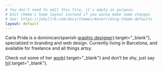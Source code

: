 ```yaml
---
# You don't need to edit this file, it's empty on purpose.
# Edit theme's home layout instead if you wanna make some changes
# See: https://jekyllrb.com/docs/themes/#overriding-theme-defaults
layout: default
---
```


Carla Prida is a dominican/spanish [graphic&nbsp;designer]({{site.url}}/downloads/cv_CarlaPrida_eng.pdf){:target="\_blank"}, specialized in branding and web design. Currently living in Barcelona, and available for freelance and all things artsy.

Check out some of her [work](https://www.behance.net/carlaprida){:target="\_blank"} and don’t be shy, just say [hi](mailto:carla.prida@gmail.com){:target="_blank"}.
